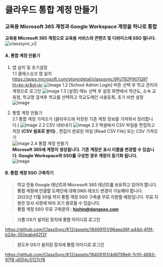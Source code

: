 # 클라우드 통합 계정 만들기
### 교육용 Microsoft 365 계정과 Google Workspace 계정을 하나로 통합
**교육용 Microsoft 365 계정으로 교육용 서비스와 콘텐츠 및 디바이스에 SSO 됩니다.**
![classsync_v2](https://github.com/ClassSync/K12/assets/16409151/854868fb-7845-47c8-920f-44bf12f12c7c)


#### A. 통합 계정 만들기  

1. 앱 설치 및 초기설정  
1.1 클래스싱크 앱 설치  
https://apps.microsoft.com/store/detail/classsync/9PJ792P907Q9?hl=ko-kr&gl=kr
![image](https://github.com/ClassSync/K12/assets/16409151/9985fbd4-25e1-4b34-bead-94d5867614d1)
1.2 [School Admin Login] 버튼 선택 후 학교 관리자 계정으로 로그인
![image](https://github.com/ClassSync/K12/assets/16409151/4d00fbb6-e885-4c76-9a32-6116c066dd27)
1.3 [설정] 메뉴 선택 후 설정 화면에서 학년도, 소속 교육청, 학교명 검색후 학교를 선택하고 학교도메인 사용등록, 초기 비번 설정
![image](https://github.com/ClassSync/K12/assets/16409151/561bd4e3-b441-4498-a685-30b614c85c53)

2. 통합 계정 만들기   
2.1 통합 계정 가져오기 (클라우드에 저장된 기존 계정 정보를 가져와서 정리합니다.)
![image](https://github.com/ClassSync/K12/assets/16409151/7dff22d1-624d-4c09-b7b5-dcfa46a11ba1)
2.2 CSV 내보내기 
![image](https://github.com/ClassSync/K12/assets/16409151/670cbb58-e394-43ae-bc69-97c841c5f6a9)
2.3 액셀에서 CSV 파일을 편집하고 저장 **(CSV 쉼표로 분리)** , 편집이 완료된 파일 [Read CSV File] 또는 CSV 가져오기    
![image](https://github.com/ClassSync/K12/assets/16409151/d41a171a-14f5-4ee3-919a-7549ead894fe)
2.4 통합 계정 만들기   
**Microsoft 365에 계정이 생성됩니다. 기존 계정은 표시 이름을 변경할 수 있습니다. Google Workspace와 SSO를 구성한 경우 계정이 동기화 됩니다.**   
![image](https://github.com/ClassSync/K12/assets/16409151/f153899f-77c9-4208-835c-02658259fb8e)

#### B. 통합 계정 SSO 구축하기

> **학교 전용 Google 테넌트와 Microsoft 365 테넌트를 보유하고 있어야 합니다.**   
> **통합 계정에 연결할 도메인에 대해 DNS 레코드 변경이 가능해야 합니다.**   
> **2023년 11월 30일 까지 통합 계정 SSO 구축을 무료 지원할 예정입니다. 무료 지원은 당사 사정에 따라 조기 종료될 수 있습니다.**  
> **통합 계정 SSO 무료 구축문의 : hjshin@dongseo.com**


> **크롬 OS가 설치된 장치에 통합 아이디로 로그인**


https://github.com/ClassSync/K12/assets/16409151/96aea36f-a44d-4f9f-b24e-350eabd42f2f


> **윈도우 OS가 설치된 장치에 통합 아이디로 로그인**


https://github.com/ClassSync/K12/assets/16409151/4d9798e6-7cf0-4883-97f8-d004c5127cf8

